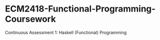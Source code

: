 # ECM2418-Functional-Programming-Coursework

Continuous Assessment 1: Haskell (Functional) Programming

